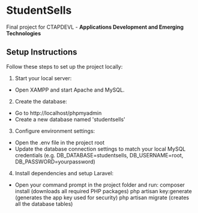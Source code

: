 # StudentSells
Final project for CTAPDEVL - **Applications Development and Emerging Technologies**

## Setup Instructions
Follow these steps to set up the project locally:
1. Start your local server:
- Open XAMPP and start Apache and MySQL.

2. Create the database:
- Go to http://localhost/phpmyadmin
- Create a new database named 'studentsells'

3. Configure environment settings:
- Open the .env file in the project root
- Update the database connection settings to match your local MySQL credentials
  (e.g. DB_DATABASE=studentsells, DB_USERNAME=root, DB_PASSWORD=yourpassword)

4. Install dependencies and setup Laravel:
- Open your command prompt in the project folder and run:
composer install (downloads all required PHP packages)
php artisan key:generate (generates the app key used for security)
php artisan migrate (creates all the database tables)
